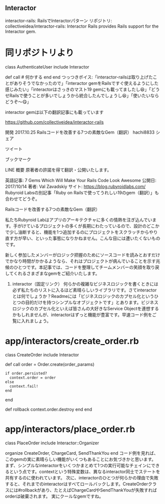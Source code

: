 ## Interactor

interactor-rails: RailsでInteractorパターン
リポジトリ: collectiveidea/interactor-rails: Interactor Rails provides Rails support for the Interactor gem.
# 同リポジトリより
class AuthenticateUser
  include Interactor

  def call
    # 何かする
  end
end
つっつきボイス:「interactor-railsは取り上げたことがありそうでなかったので」「interactor gemをRailsですぐ使えるようにした感じみたい」「interactorはさっきのマスト19 gemにも載ってましたし😆」「どうせRailsで使うことが多いでしょうから統合したんでしょうし😆」「使いたいならどうぞ〜😋」

interactor gemは以下の翻訳記事にも載っています

https://github.com/collectiveidea/interactor-rails


開発
 2017.10.25
Railsコードを改善する7つの素敵なGem（翻訳）
 hachi8833
 シェア
 
 ツイート
 
 ブックマーク
 
 LINE
概要
原著者の許諾を得て翻訳・公開いたします。

英語記事: 7 Gems Which Will Make Your Rails Code Look Awesome
公開日: 2017/10/14
著者: Val Zavadskiy
サイト: https://blog.rubyroidlabs.com/
Rubyroid Labsの別記事「Ruby on Railsで使ってうれしい19のgem（翻訳）」も合わせてどうぞ。

Railsコードを改善する7つの素敵なGem（翻訳）


私たちRubyroid Labはアプリのアーキテクチャに多くの情熱を注ぎ込んでいます。手がけているプロジェクトの多くが長期にわたっているので、設計のどこかで少し油断すると、機能を1つ追加するのにプロジェクトをスクラッチからやり直す方が早い、といった事態になりかねません。こんな目には遭いたくないものです。

新しく参加したメンバーがロジック把握のためにソースコードを読みとおすだけでかなり時間がかかるようなら、それはプロジェクトが病んでいることを示す兆候のひとつです。本記事では、コードを整理してチームメンバーの笑顔を取り戻してくれるさまざまなgemをご紹介いたします。


1. interactor（固定リンク）
何らかの複雑なビジネスロジックを書くときには必ず私たちのリストに入るほど素晴らしいライブラリです。さてinteractorとは何でしょうか？Readmeには「ビジネスロジックのカプセル化というひとつの目的だけを持つシンプルなオブジェクトです」とあります。ビジネスロジックのカプセル化といえば皆さんの大好きなService Objectを連想するかもしれませんが、interactorはずっと機能が豊富です。早速コード例をご覧に入れましょう。

# app/interactors/create_order.rb
class CreateOrder
  include Interactor

  def call
    order = Order.create(order_params)

    if order.persisted?
      context.order = order
    else
      context.fail!
    end
  end

  def rollback
    context.order.destroy
  end
end
# app/interactors/place_order.rb
class PlaceOrder
  include Interactor::Organizer

  organize CreateOrder, ChargeCard, SendThankYou
end
コード例を見れば、このgemの実に素晴らしい機能がいくつもあることにお気づきかと思います。
まず、シンプルなinteractorをいくつかまとめて1つの実行可能なチェインにできるという点です。contextという特殊変数は、異なるinteractor同士でステートを共有するのに使われています。
次に、interactorのひとつが何らかの理由で失敗すると、それまでのinteractorはすべてロールバックします。CreateOrderクラスには#rollbackがあり、たとえばChargeCardやSendThankYouが失敗すればorderは破棄されます。
実にクールなgemですね。
